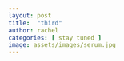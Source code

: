 ```yaml
---
layout: post
title:  "third"
author: rachel
categories: [ stay tuned ]
image: assets/images/serum.jpg
---
```

